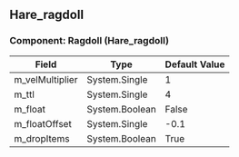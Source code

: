 ## Hare_ragdoll

### Component: Ragdoll (Hare_ragdoll)

|Field|Type|Default Value|
|-----|----|-------------|
|m_velMultiplier|System.Single|1|
|m_ttl|System.Single|4|
|m_float|System.Boolean|False|
|m_floatOffset|System.Single|-0.1|
|m_dropItems|System.Boolean|True|

